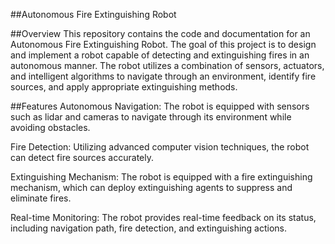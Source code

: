 ##Autonomous Fire Extinguishing Robot

##Overview
This repository contains the code and documentation for an Autonomous Fire Extinguishing Robot. The goal of this project is to design and implement a robot capable of detecting and extinguishing fires in an autonomous manner. The robot utilizes a combination of sensors, actuators, and intelligent algorithms to navigate through an environment, identify fire sources, and apply appropriate extinguishing methods.


##Features
Autonomous Navigation: The robot is equipped with sensors such as lidar and cameras to navigate through its environment while avoiding obstacles.

Fire Detection: Utilizing advanced computer vision techniques, the robot can detect fire sources accurately.

Extinguishing Mechanism: The robot is equipped with a fire extinguishing mechanism, which can deploy extinguishing agents to suppress and eliminate fires.

Real-time Monitoring: The robot provides real-time feedback on its status, including navigation path, fire detection, and extinguishing actions.



